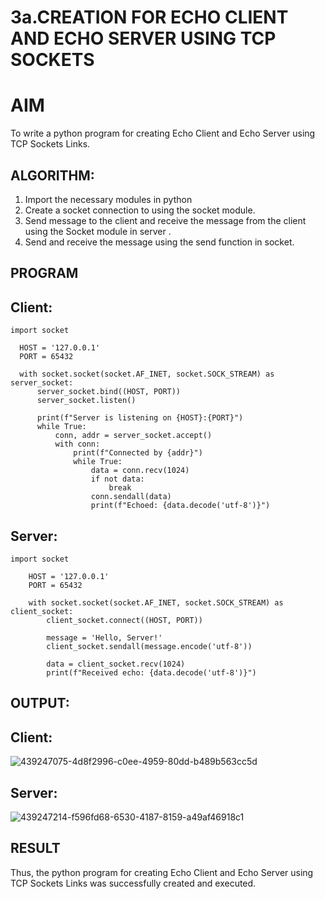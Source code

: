 # 3a.CREATION FOR ECHO CLIENT AND ECHO SERVER USING TCP SOCKETS
# AIM
To write a python program for creating Echo Client and Echo Server using TCP
Sockets Links.
## ALGORITHM:
1. Import the necessary modules in python
2. Create a socket connection to using the socket module.
3. Send message to the client and receive the message from the client using the Socket module in
 server .
4. Send and receive the message using the send function in socket.
## PROGRAM
## Client:
```
import socket
  
  HOST = '127.0.0.1'  
  PORT = 65432        
  
  with socket.socket(socket.AF_INET, socket.SOCK_STREAM) as server_socket:
      server_socket.bind((HOST, PORT))
      server_socket.listen()
  
      print(f"Server is listening on {HOST}:{PORT}")
      while True:
          conn, addr = server_socket.accept()
          with conn:
              print(f"Connected by {addr}")
              while True:
                  data = conn.recv(1024)
                  if not data:
                      break
                  conn.sendall(data)
                  print(f"Echoed: {data.decode('utf-8')}")
```
## Server:
```
import socket
    
    HOST = '127.0.0.1'  
    PORT = 65432  
    
    with socket.socket(socket.AF_INET, socket.SOCK_STREAM) as client_socket:
        client_socket.connect((HOST, PORT))
    
        message = 'Hello, Server!'
        client_socket.sendall(message.encode('utf-8'))
    
        data = client_socket.recv(1024)
        print(f"Received echo: {data.decode('utf-8')}")
```
## OUTPUT:
## Client:
![439247075-4d8f2996-c0ee-4959-80dd-b489b563cc5d](https://github.com/user-attachments/assets/7e0f2e1c-7b07-4c19-beae-4f5dd27fe412)
## Server:
![439247214-f596fd68-6530-4187-8159-a49af46918c1](https://github.com/user-attachments/assets/ecd3f884-5a29-41b0-a290-0692e1943523)


## RESULT
Thus, the python program for creating Echo Client and Echo Server using TCP Sockets Links 
was successfully created and executed.



